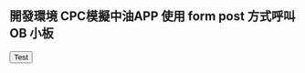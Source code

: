 
<!DOCTYPE html>
<html>
<head>	
	
<!--for ie-->
<meta http-equiv="X-UA-Compatible" content="IE=EDGE; IE=10; IE=9; IE=8;" />
<meta charset="UTF-8">

<!-- <meta name="viewport" content="width=device-width,initial-scale=1.0"> -->
<meta name="viewport" content="width=device-width, initial-scale=1.0, maximum-scale=1.0, user-scalable=0" />

</head>

<body>

<h2>開發環境 CPC模擬中油APP 使用 form post 方式呼叫OB 小板</h2>

<form action="http://10.242.136.114:8080/api/cpc/init-bind-card" method="post" >


  <input type="button" value="Test" onClick="decodeURIComponentSafe()">
</form> 

</body>

<script>
  function decodeURIComponentSafe() {
    var s = 'OUQ2ODQ2QTM4RDdENTg3RENFOEYzMzM0RTMwMTlEOUI5MTNCRjAzOTMzMkM0QzgzQTM0MDc0OTgyRDBFMTYyOTlENTlFRjdBRUIxMUJCMDlFMUVGQzhCOUQ5QTg2NDIwQTkxOTBFN0JBOUQzRDVCNjgzMjhERkJDQjUxMDk4N0IwQjlEMzI0RTk2RjI1QUQ2NUM4MDQxRDlGNUI4RjdCQw==';
	
    console.log(decodeURIComponent(s.replace(/%(?![0-9][0-9a-fA-F]+)/g, '%25')));
	
	console.log(encodeURIComponent(s))
}
</script>

</html>
